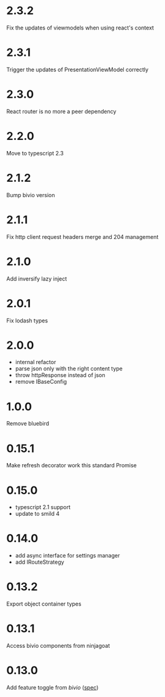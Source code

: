 # 2.3.2

Fix the updates of viewmodels when using react's context

# 2.3.1

Trigger the updates of PresentationViewModel correctly

# 2.3.0

React router is no more a peer dependency

# 2.2.0

Move to typescript 2.3

# 2.1.2

Bump bivio version

# 2.1.1

Fix http client request headers merge and 204 management

# 2.1.0

Add inversify lazy inject

# 2.0.1

Fix lodash types

# 2.0.0

* internal refactor
* parse json only with the right content type
* throw httpResponse instead of json
* remove IBaseConfig

# 1.0.0

Remove bluebird

# 0.15.1

Make refresh decorator work this standard Promise

# 0.15.0

* typescript 2.1 support
* update to smild 4

# 0.14.0

* add async interface for settings manager
* add IRouteStrategy

# 0.13.2

Export object container types

# 0.13.1

Access bivio components from ninjagoat

# 0.13.0

Add feature toggle from *bivio* ([spec](https://github.com/tierratelematics/ninjagoat/blob/master/test/ApplicationSpec.ts))